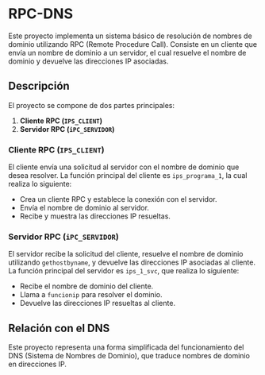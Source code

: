 # RPC-DNS

Este proyecto implementa un sistema básico de resolución de nombres de dominio utilizando RPC (Remote Procedure Call). Consiste en un cliente que envía un nombre de dominio a un servidor, el cual resuelve el nombre de dominio y devuelve las direcciones IP asociadas.

## Descripción

El proyecto se compone de dos partes principales:
1. **Cliente RPC (`IPS_CLIENT`)**
2. **Servidor RPC (`iPC_SERVIDOR`)**

### Cliente RPC (`IPS_CLIENT`)

El cliente envía una solicitud al servidor con el nombre de dominio que desea resolver. La función principal del cliente es `ips_programa_1`, la cual realiza lo siguiente:
- Crea un cliente RPC y establece la conexión con el servidor.
- Envía el nombre de dominio al servidor.
- Recibe y muestra las direcciones IP resueltas.

### Servidor RPC (`iPC_SERVIDOR`)

El servidor recibe la solicitud del cliente, resuelve el nombre de dominio utilizando `gethostbyname`, y devuelve las direcciones IP asociadas al cliente. La función principal del servidor es `ips_1_svc`, que realiza lo siguiente:
- Recibe el nombre de dominio del cliente.
- Llama a `funcionip` para resolver el dominio.
- Devuelve las direcciones IP resueltas al cliente.

## Relación con el DNS

Este proyecto representa una forma simplificada del funcionamiento del DNS (Sistema de Nombres de Dominio), que traduce nombres de dominio en direcciones IP. 
